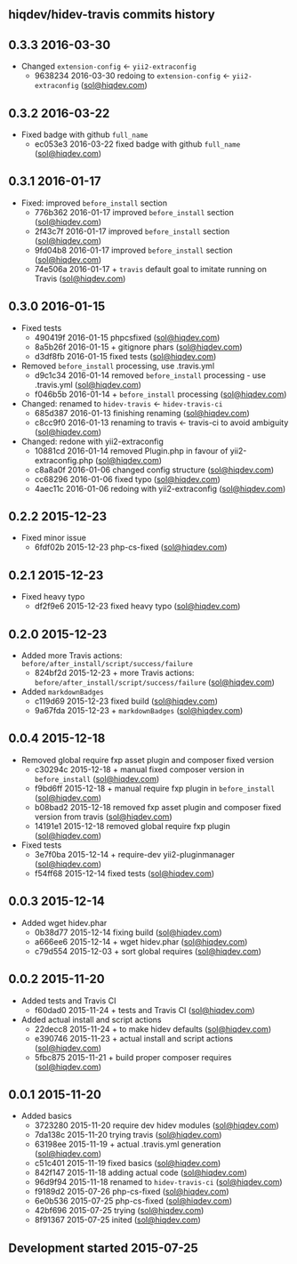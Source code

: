 hiqdev/hidev-travis commits history
-----------------------------------

## 0.3.3 2016-03-30

- Changed `extension-config` <- `yii2-extraconfig`
    - 9638234 2016-03-30 redoing to `extension-config` <- `yii2-extraconfig` (sol@hiqdev.com)

## 0.3.2 2016-03-22

- Fixed badge with github `full_name`
    - ec053e3 2016-03-22 fixed badge with github `full_name` (sol@hiqdev.com)

## 0.3.1 2016-01-17

- Fixed: improved `before_install` section
    - 776b362 2016-01-17 improved `before_install` section (sol@hiqdev.com)
    - 2f43c7f 2016-01-17 improved `before_install` section (sol@hiqdev.com)
    - 9fd04b8 2016-01-17 improved `before_install` section (sol@hiqdev.com)
    - 74e506a 2016-01-17 + `travis` default goal to imitate running on Travis (sol@hiqdev.com)

## 0.3.0 2016-01-15

- Fixed tests
    - 490419f 2016-01-15 phpcsfixed (sol@hiqdev.com)
    - 8a5b26f 2016-01-15 + gitignore phars (sol@hiqdev.com)
    - d3df8fb 2016-01-15 fixed tests (sol@hiqdev.com)
- Removed `before_install` processing, use .travis.yml
    - d9c1c34 2016-01-14 removed `before_install` processing - use .travis.yml (sol@hiqdev.com)
    - f046b5b 2016-01-14 + `before_install` processing (sol@hiqdev.com)
- Changed: renamed to `hidev-travis` <- `hidev-travis-ci`
    - 685d387 2016-01-13 finishing renaming (sol@hiqdev.com)
    - c8cc9f0 2016-01-13 renaming to travis <- travis-ci to avoid ambiguity (sol@hiqdev.com)
- Changed: redone with yii2-extraconfig
    - 10881cd 2016-01-14 removed Plugin.php in favour of yii2-extraconfig.php (sol@hiqdev.com)
    - c8a8a0f 2016-01-06 changed config structure (sol@hiqdev.com)
    - cc68296 2016-01-06 fixed typo (sol@hiqdev.com)
    - 4aec11c 2016-01-06 redoing with yii2-extraconfig (sol@hiqdev.com)

## 0.2.2 2015-12-23

- Fixed minor issue
    - 6fdf02b 2015-12-23 php-cs-fixed (sol@hiqdev.com)

## 0.2.1 2015-12-23

- Fixed heavy typo
    - df2f9e6 2015-12-23 fixed heavy typo (sol@hiqdev.com)

## 0.2.0 2015-12-23

- Added more Travis actions: `before/after_install/script/success/failure`
    - 824bf2d 2015-12-23 + more Travis actions: `before/after_install/script/success/failure` (sol@hiqdev.com)
- Added `markdownBadges`
    - c119d69 2015-12-23 fixed build (sol@hiqdev.com)
    - 9a67fda 2015-12-23 + `markdownBadges` (sol@hiqdev.com)

## 0.0.4 2015-12-18

- Removed global require fxp asset plugin and composer fixed version
    - c30294c 2015-12-18 + manual fixed composer version in `before_install` (sol@hiqdev.com)
    - f9bd6ff 2015-12-18 + manual require fxp plugin in `before_install` (sol@hiqdev.com)
    - b08bad2 2015-12-18 removed fxp asset plugin and composer fixed version from travis (sol@hiqdev.com)
    - 14191e1 2015-12-18 removed global require fxp plugin (sol@hiqdev.com)
- Fixed tests
    - 3e7f0ba 2015-12-14 + require-dev yii2-pluginmanager (sol@hiqdev.com)
    - f54ff68 2015-12-14 fixed tests (sol@hiqdev.com)

## 0.0.3 2015-12-14

- Added wget hidev.phar
    - 0b38d77 2015-12-14 fixing build (sol@hiqdev.com)
    - a666ee6 2015-12-14 + wget hidev.phar (sol@hiqdev.com)
    - c79d554 2015-12-03 + sort global requires (sol@hiqdev.com)

## 0.0.2 2015-11-20

- Added tests and Travis CI
    - f60dad0 2015-11-24 + tests and Travis CI (sol@hiqdev.com)
- Added actual install and script actions
    - 22decc8 2015-11-24 +  to make hidev defaults (sol@hiqdev.com)
    - e390746 2015-11-23 + actual install and script actions (sol@hiqdev.com)
    - 5fbc875 2015-11-21 + build proper composer requires (sol@hiqdev.com)

## 0.0.1 2015-11-20

- Added basics
    - 3723280 2015-11-20 require dev hidev modules (sol@hiqdev.com)
    - 7da138c 2015-11-20 trying travis (sol@hiqdev.com)
    - 63198ee 2015-11-19 + actual .travis.yml generation (sol@hiqdev.com)
    - c51c401 2015-11-19 fixed basics (sol@hiqdev.com)
    - 842f147 2015-11-18 adding actual code (sol@hiqdev.com)
    - 96d9f94 2015-11-18 renamed to `hidev-travis-ci` (sol@hiqdev.com)
    - f9189d2 2015-07-26 php-cs-fixed (sol@hiqdev.com)
    - 6e0b536 2015-07-25 php-cs-fixed (sol@hiqdev.com)
    - 42bf696 2015-07-25 trying (sol@hiqdev.com)
    - 8f91367 2015-07-25 inited (sol@hiqdev.com)

## Development started 2015-07-25

